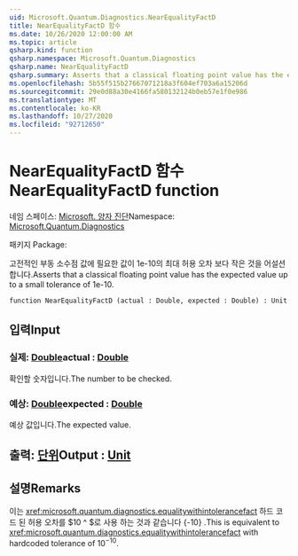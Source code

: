 ```yaml
---
uid: Microsoft.Quantum.Diagnostics.NearEqualityFactD
title: NearEqualityFactD 함수
ms.date: 10/26/2020 12:00:00 AM
ms.topic: article
qsharp.kind: function
qsharp.namespace: Microsoft.Quantum.Diagnostics
qsharp.name: NearEqualityFactD
qsharp.summary: Asserts that a classical floating point value has the expected value up to a small tolerance of 1e-10.
ms.openlocfilehash: 5b55f515b27667071218a3f604ef703a6a15206d
ms.sourcegitcommit: 29e0d88a30e4166fa580132124b0eb57e1f0e986
ms.translationtype: MT
ms.contentlocale: ko-KR
ms.lasthandoff: 10/27/2020
ms.locfileid: "92712650"
---
```

# <a name="nearequalityfactd-function"></a><span data-ttu-id="85e1c-102">NearEqualityFactD 함수</span><span class="sxs-lookup"><span data-stu-id="85e1c-102">NearEqualityFactD function</span></span>

<span data-ttu-id="85e1c-103">네임 스페이스: [Microsoft. 양자 진단](xref:Microsoft.Quantum.Diagnostics)</span><span class="sxs-lookup"><span data-stu-id="85e1c-103">Namespace: [Microsoft.Quantum.Diagnostics](xref:Microsoft.Quantum.Diagnostics)</span></span>

<span data-ttu-id="85e1c-104">패키지 [](https://nuget.org/packages/)</span><span class="sxs-lookup"><span data-stu-id="85e1c-104">Package: [](https://nuget.org/packages/)</span></span>


<span data-ttu-id="85e1c-105">고전적인 부동 소수점 값에 필요한 값이 1e-10의 최대 허용 오차 보다 작은 것을 어설션 합니다.</span><span class="sxs-lookup"><span data-stu-id="85e1c-105">Asserts that a classical floating point value has the expected value up to a small tolerance of 1e-10.</span></span>

```qsharp
function NearEqualityFactD (actual : Double, expected : Double) : Unit
```


## <a name="input"></a><span data-ttu-id="85e1c-106">입력</span><span class="sxs-lookup"><span data-stu-id="85e1c-106">Input</span></span>

### <a name="actual--double"></a><span data-ttu-id="85e1c-107">실제: [Double](xref:microsoft.quantum.lang-ref.double)</span><span class="sxs-lookup"><span data-stu-id="85e1c-107">actual : [Double](xref:microsoft.quantum.lang-ref.double)</span></span>

<span data-ttu-id="85e1c-108">확인할 숫자입니다.</span><span class="sxs-lookup"><span data-stu-id="85e1c-108">The number to be checked.</span></span>


### <a name="expected--double"></a><span data-ttu-id="85e1c-109">예상: [Double](xref:microsoft.quantum.lang-ref.double)</span><span class="sxs-lookup"><span data-stu-id="85e1c-109">expected : [Double](xref:microsoft.quantum.lang-ref.double)</span></span>

<span data-ttu-id="85e1c-110">예상 값입니다.</span><span class="sxs-lookup"><span data-stu-id="85e1c-110">The expected value.</span></span>



## <a name="output--unit"></a><span data-ttu-id="85e1c-111">출력: [단위](xref:microsoft.quantum.lang-ref.unit)</span><span class="sxs-lookup"><span data-stu-id="85e1c-111">Output : [Unit](xref:microsoft.quantum.lang-ref.unit)</span></span>



## <a name="remarks"></a><span data-ttu-id="85e1c-112">설명</span><span class="sxs-lookup"><span data-stu-id="85e1c-112">Remarks</span></span>

<span data-ttu-id="85e1c-113">이는 <xref:microsoft.quantum.diagnostics.equalitywithintolerancefact> 하드 코드 된 허용 오차를 $10 ^ $로 사용 하는 것과 같습니다 {-10} .</span><span class="sxs-lookup"><span data-stu-id="85e1c-113">This is equivalent to <xref:microsoft.quantum.diagnostics.equalitywithintolerancefact> with hardcoded tolerance of $10^{-10}$.</span></span>